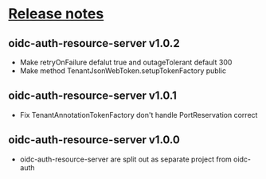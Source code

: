 # [Release notes](https://github.com/entur/oidc-auth-client)

## oidc-auth-resource-server v1.0.2
* Make retryOnFailure defalut true and outageTolerant default 300
* Make method TenantJsonWebToken.setupTokenFactory public

## oidc-auth-resource-server v1.0.1
* Fix TenantAnnotationTokenFactory don't handle PortReservation correct

## oidc-auth-resource-server v1.0.0
 * oidc-auth-resource-server are split out as separate project from oidc-auth